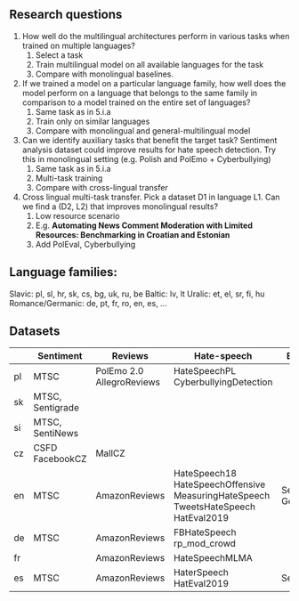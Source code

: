 ## Research questions
   1. How well do the multilingual architectures perform in various tasks 
   when trained on multiple languages?
      1. Select a task
      2. Train multilingual model on all available languages for the task
      3. Compare with monolingual baselines.
   2. If we trained a model on a particular language family,
   how well does the model perform on a language that belongs
   to the same family in comparison to a model trained on the
   entire set of languages?
      1. Same task as in 5.i.a
      2. Train only on similar languages
      3. Compare with monolingual and general-multilingual model
   3. Can we identify auxiliary tasks that benefit the target task? Sentiment analysis dataset
   could improve results for hate speech detection.
   Try this in monolingual setting (e.g. Polish and PolEmo + Cyberbullying)
      1. Same task as in 5.i.a
      2. Multi-task training
      3. Compare with cross-lingual transfer
   4. Cross lingual multi-task transfer. Pick a dataset D1 in language L1.
   Can we find a (D2, L2) that improves monolingual results?
      1. Low resource scenario
      2. E.g. **Automating News Comment Moderation with Limited Resources: Benchmarking in Croatian and Estonian**
      3. Add PolEval, Cyberbullying

## Language families:
Slavic: pl, sl, hr, sk, cs, bg, uk, ru, be
Baltic: lv, lt
Uralic: et, el, sr, fi, hu
Romance/Germanic: de, pt, fr, ro, en, es, ...

## Datasets
|     | Sentiment            | Reviews                         | Hate-speech                                                                                            | Emotions                 | NLI    |
|-----|----------------------|---------------------------------|--------------------------------------------------------------------------------------------------------|--------------------------|--------|
| pl  | MTSC                 | PolEmo 2.0  <br> AllegroReviews | HateSpeechPL <br> CyberbullyingDetection                                                               |                          | CDSC-E |
| sk  | MTSC, Sentigrade     |                                 |                                                                                                        |                          |        |
| si  | MTSC, SentiNews      |                                 |                                                                                                        |                          |        |
| cz  | CSFD <br> FacebookCZ | MallCZ                          |                                                                                                        |                          |        |
| en  | MTSC                 | AmazonReviews                   | HateSpeech18 <br> HateSpeechOffensive <br> MeasuringHateSpeech <br> TweetsHateSpeech  <br> HatEval2019 |  SemEval <br> GoEmotions |        |
| de  | MTSC                 | AmazonReviews                   | FBHateSpeech <br> rp_mod_crowd                                                                         |                          | XNLI   |
| fr  |                      | AmazonReviews                   | HateSpeechMLMA                                                                                         |                          | XNLI   |
| es  | MTSC                 | AmazonReviews                   | HaterSpeech <br> HatEval2019                                                                           | SemEval                  | XNLI   |